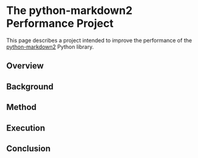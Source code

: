 <!-- - 
Title: The python-markdown2 Performance Project
Description: A project to improve the performance of the python-markdown2 library
First Published: 2015-12-03
- -->

The python-markdown2 Performance Project
========================================

This page describes a project intended to improve the performance of the 
[python-markdown2][python-markdown2] Python library.

Overview
--------

Background
----------

Method
------

Execution
---------

Conclusion
----------

<!-- Links -->
[python-markdown2]: https://github.com/trentm/python-markdown2 "Python Markdown2 Library on GitHub"
